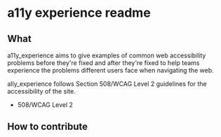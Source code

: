 a11y experience readme
=====

What
---
a11y_experience aims to give examples of common web accessibility problems before they're fixed and after they're fixed to help teams experience the problems different users face when navigating the web.

ally_experience follows Section 508/WCAG Level 2 guidelines for the accessibility of the site.
+ 508/WCAG Level 2

How to contribute
---